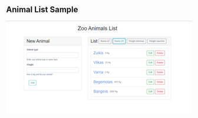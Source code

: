 ## Animal List Sample

![Animal List](https://github.com/GintautasTubilevicius/FrontEnd/blob/master/ReactJS/zoo2/animalList.png)
